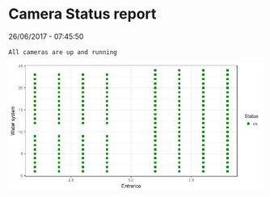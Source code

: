 Camera Status report
================
26/06/2017 - 07:45:50

    All cameras are up and running

![](camreport_files/figure-markdown_github/unnamed-chunk-2-1.png)
